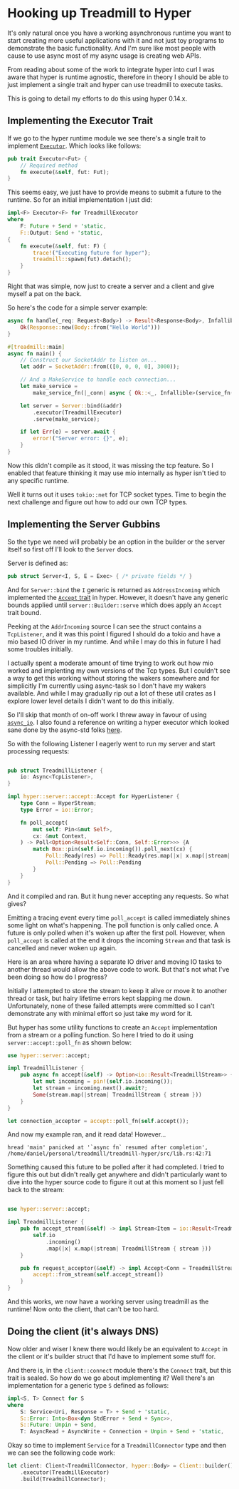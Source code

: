 # Hooking up Treadmill to Hyper

It's only natural once you have a working asynchronous runtime you want to
start creating more useful applications with it and not just toy programs
to demonstrate the basic functionality. And I'm sure like most people with
cause to use async most of my async usage is creating web APIs.

From reading about some of the work to integrate hyper into curl I was aware
that hyper is runtime agnostic, therefore in theory I should be able to just
implement a single trait and hyper can use treadmill to execute tasks.

This is going to detail my efforts to do this using hyper 0.14.x.

## Implementing the Executor Trait

If we go to the hyper runtime module we see there's a single trait to implement
[`Executor`](https://docs.rs/hyper/latest/hyper/rt/trait.Executor.html). Which
looks like follows:

```rust
pub trait Executor<Fut> {
    // Required method
    fn execute(&self, fut: Fut);
}
```

This seems easy, we just have to provide means to submit a future to the
runtime. So for an initial implementation I just did:

```rust
impl<F> Executor<F> for TreadmillExecutor
where
    F: Future + Send + 'static,
    F::Output: Send + 'static,
{
    fn execute(&self, fut: F) {
        trace!("Executing future for hyper");
        treadmill::spawn(fut).detach();
    }
}
```

Right that was simple, now just to create a server and a client and give myself
a pat on the back.

So here's the code for a simple server example:

```rust
async fn handle(_req: Request<Body>) -> Result<Response<Body>, Infallible> {
    Ok(Response::new(Body::from("Hello World")))
}

#[treadmill::main]
async fn main() {
    // Construct our SocketAddr to listen on...
    let addr = SocketAddr::from(([0, 0, 0, 0], 3000));

    // And a MakeService to handle each connection...
    let make_service =
        make_service_fn(|_conn| async { Ok::<_, Infallible>(service_fn(handle)) });

    let server = Server::bind(&addr)
        .executor(TreadmillExecutor)
        .serve(make_service);

    if let Err(e) = server.await {
        error!("Server error: {}", e);
    }
}

```

Now this didn't compile as it stood, it was missing the tcp feature. So I
enabled that feature thinking it may use mio internally as hyper isn't tied
to any specific runtime.

Well it turns out it uses `tokio::net` for TCP socket types. Time to begin the
next challenge and figure out how to add our own TCP types. 

## Implementing the Server Gubbins

So the type we need will probably be an option in the builder or the
server itself so first off I'll look to the `Server` docs. 

Server is defined as:

```rust
pub struct Server<I, S, E = Exec> { /* private fields */ }
```

And for `Server::bind` the `I` generic is returned as `AddressIncoming` which
implemented the
[`Accept` trait](https://docs.rs/hyper/latest/hyper/server/accept/trait.Accept.html) 
in hyper. However, it doesn't have any generic bounds applied until `server::Builder::serve`
which does apply an `Accept` trait bound.

Peeking at the `AddrIncoming` source I can see the struct contains a `TcpListener`,
and it was this point I figured I should do a tokio and have a mio based IO driver
in my runtime. And while I may do this in future I had some troubles initially.


I actually spent a moderate amount of time trying to work out how mio worked and
implenting my own versions of the Tcp types. But I couldn't see a way to get this
working without storing the wakers somewhere and for simplicitly I'm currently 
using async-task so I don't have my wakers available. And while I may gradually
rip out a lot of these util crates as I explore lower level details I didn't
want to do this initially.

So I'll skip that month of on-off work I threw away in favour of using 
[`async_io`](https://crates.io/crates/async-io). I also found a reference on 
writing a hyper executor which looked sane done by the async-std folks 
[here](https://crates.io/crates/async-io).

So with the following Listener I eagerly went to run my server and start processing
requests:

```rust

pub struct TreadmillListener {
    io: Async<TcpListener>,
}

impl hyper::server::accept::Accept for HyperListener {
    type Conn = HyperStream;
    type Error = io::Error;

    fn poll_accept(
        mut self: Pin<&mut Self>,
        cx: &mut Context,
    ) -> Poll<Option<Result<Self::Conn, Self::Error>>> {A
        match Box::pin(self.io.incoming()).poll_next(cx) {
            Poll::Ready(res) => Poll::Ready(res.map(|x| x.map(|stream| TreadmillStream { stream }))),
            Poll::Pending => Poll::Pending
        }
    }
}

```

And it compiled and ran. But it hung never accepting any requests. So what gives?

Emitting a tracing event every time `poll_accept` is called immediately shines
some light on what's happening. The poll function is only called once. A future
is only polled when it's woken up after the first poll. However, when
`poll_accept` is called at the end it drops the incoming `Stream` and that task
is cancelled and never woken up again.

Here is an area where having a separate IO driver and moving IO tasks to
another thread would allow the above code to work. But that's not what I've
been doing so how do I progress?

Initially I attempted to store the stream to keep it alive or move it to
another thread or task, but hairy lifetime errors kept slapping me down.
Unfortunately, none of these failed attempts were committed so I can't demonstrate
any with minimal effort so just take my word for it.

But hyper has some utility functions to create an `Accept` implementation from
a stream or a polling function. So here I tried to do it using `server::accept::poll_fn`
as shown below:

```rust
use hyper::server::accept;

impl TreadmillListener {
    pub async fn accept(&self) -> Option<io::Result<TreadmillStream>> {
        let mut incoming = pin!(self.io.incoming());
        let stream = incoming.next().await?;
        Some(stream.map(|stream| TreadmillStream { stream }))
    }
}

let connection_acceptor = accept::poll_fn(self.accept());
```

And now my example ran, and it read data! However...

```
hread 'main' panicked at '`async fn` resumed after completion', /home/daniel/personal/treadmill/treadmill-hyper/src/lib.rs:42:71
```

Something caused this future to be polled after it had completed. I tried to
figure this out but didn't really get anywhere and didn't particularly want to
dive into the hyper source code to figure it out at this moment so I just
fell back to the stream:

```rust

use hyper::server::accept;

impl TreadmillListener {
    pub fn accept_stream(&self) -> impl Stream<Item = io::Result<TreadmillStream>> + '_ {
        self.io
            .incoming()
            .map(|x| x.map(|stream| TreadmillStream { stream }))
    }

    pub fn request_acceptor(&self) -> impl Accept<Conn = TreadmillStream, Error = io::Error> + '_ {
        accept::from_stream(self.accept_stream())
    }
}
```

And this works, we now have a working server using treadmill as the runtime!
Now onto the client, that can't be too hard.

## Doing the client (it's always DNS)

Now older and wiser I knew there would likely be an equivalent to `Accept` in
the client or it's builder struct that I'd have to implement some stuff for.

And there is, in the `client::connect` module there's the `Connect` trait, but
this trait is sealed. So how do we go about implementing it? Well there's an
implementation for a generic type `S` defined as follows:

```rust
impl<S, T> Connect for S
where
    S: Service<Uri, Response = T> + Send + 'static,
    S::Error: Into<Box<dyn StdError + Send + Sync>>,
    S::Future: Unpin + Send,
    T: AsyncRead + AsyncWrite + Connection + Unpin + Send + 'static,
```

Okay so time to implement `Service` for a `TreadmillConnector` type and then we
can see the following code work:

```rust
let client: Client<TreadmillConnector, hyper::Body> = Client::builder()
    .executor(TreadmillExecutor)
    .build(TreadmillConnector);
```
